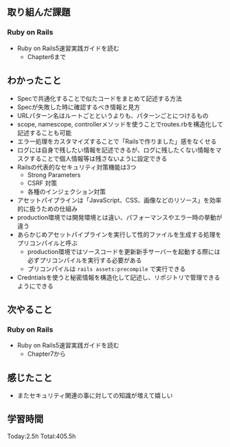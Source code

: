 ## 取り組んだ課題
### Ruby on Rails
- Ruby on Rails5速習実践ガイドを読む
  - Chapter6まで
## わかったこと
- Specで共通化することで似たコードをまとめて記述する方法
- Specが失敗した時に確認するべき情報と見方
- URLパターン名はルートごとというよりも、パターンごとにつけるもの
- scope, namescope, controllerメソッドを使うことでroutes.rbを構造化して記述することも可能
- エラー処理をカスタマイズすることで「Railsで作りました」感をなくせる
- ログには自身で残したい情報を記述できるが、ログに残したくない情報をマスクすることで個人情報等は残さないように設定できる
- Railsの代表的なセキュリティ対策機能は3つ
	- Strong Parameters
	- CSRF 対策
	- 各種のインジェクション対策
- アセットパイプラインは「JavaScript、CSS、画像などのリソース」を効率的に扱うための仕組み
- production環境では開発環境とは違い、パフォーマンスやエラー時の挙動が違う
- あらかじめアセットパイプラインを実行して性的ファイルを生成する処理をプリコンパイルと呼ぶ
	- production環境ではソースコードを更新新手サーバーを起動する際には必ずプリコンパイルを実行する必要がある
	- プリコンパイルは `rails assets:precompile` で実行できる
- Credntialsを使うと秘密情報を構造化して記述し、リポジトリで管理できるようにできる
## 次やること
### Ruby on Rails
- Ruby on Rails5速習実践ガイドを読む
  - Chapter7から
## 感じたこと
- またセキュリティ関連の事に対しての知識が増えて嬉しい
## 学習時間
Today:2.5h Total:405.5h